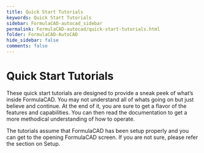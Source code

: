 ```yaml
---
title: Quick Start Tutorials
keywords: Quick Start Tutorials
sidebar: FormulaCAD-autocad_sidebar
permalink: FormulaCAD-autocad/quick-start-tutorials.html
folder: FormulaCAD-AutoCAD
hide_sidebar: false
comments: false
---
```

# Quick Start Tutorials



These quick start tutorials are designed to provide a sneak peek of what’s inside FormulaCAD. You may not understand all of whats going on but just believe and continue. At the end of it, you are sure to get a flavor of the features and capabilities. You can then read the documentation to get a more methodical understanding of how to operate.

The tutorials assume that FormulaCAD has been setup properly and you can get to the opening FormulaCAD screen. If you are not sure, please refer the section on Setup.


